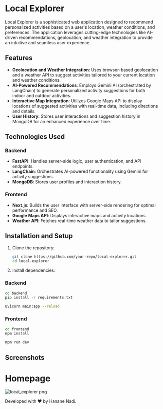 # Local Explorer

Local Explorer is a sophisticated web application designed to recommend personalized activities based on a user's location, weather conditions, and preferences. The application leverages cutting-edge technologies like AI-driven recommendations, geolocation, and weather integration to provide an intuitive and seamless user experience.

## Features
- **Geolocation and Weather Integration**: Uses browser-based geolocation and a weather API to suggest activities tailored to your current location and weather conditions.
- **AI-Powered Recommendations**: Employs Gemini AI (orchestrated by LangChain) to generate personalized activity suggestions for both indoor and outdoor activities.
- **Interactive Map Integration**: Utilizes Google Maps API to display locations of suggested activities with real-time data, including directions and details.
- **User History**: Stores user interactions and suggestion history in MongoDB for an enhanced experience over time.

## Technologies Used
### Backend
- **FastAPI**: Handles server-side logic, user authentication, and API endpoints.
- **LangChain**: Orchestrates AI-powered functionality using Gemini for activity suggestions.
- **MongoDB**: Stores user profiles and interaction history.

### Frontend
- **Next.js**: Builds the user interface with server-side rendering for optimal performance and SEO.
- **Google Maps API**: Displays interactive maps and activity locations.
- **Weather API**: Fetches real-time weather data to tailor suggestions.

## Installation and Setup

1. Clone the repository:
   ```bash
   git clone https://github.com/your-repo/local-explorer.git
   cd local-explorer

2. Install dependencies:

### Backend
```bash
cd backend
pip install -r requirements.txt

uvicorn main:app --reload
```
### Frontend
```bash
cd frontend
npm install

npm run dev
```
## Screenshots
# Homepage
![local_explorer png](https://github.com/user-attachments/assets/3d10cb04-253a-417b-a4f7-dbb6f61fc914)



Developed with ❤️ by Hanane Nadi.



